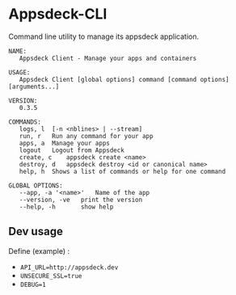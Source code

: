 Appsdeck-CLI
============

Command line utility to manage its appsdeck application.

```
NAME:
   Appsdeck Client - Manage your apps and containers

USAGE:
   Appsdeck Client [global options] command [command options] [arguments...]

VERSION:
   0.3.5

COMMANDS:
   logs, l	[-n <nblines> | --stream]
   run, r	Run any command for your app
   apps, a	Manage your apps
   logout	Logout from Appsdeck
   create, c	appsdeck create <name>
   destroy, d	appsdeck destroy <id or canonical name>
   help, h	Shows a list of commands or help for one command
   
GLOBAL OPTIONS:
   --app, -a '<name>'	Name of the app
   --version, -ve	print the version
   --help, -h		show help

```

Dev usage
---------

Define (example) :

* `API_URL=http://appsdeck.dev`
* `UNSECURE_SSL=true`
* `DEBUG=1`
